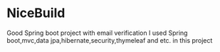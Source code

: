 # NiceBuild
Good Spring boot project with email verification
I used Spring boot,mvc,data jpa,hibernate,security,thymeleaf and etc. in this project
